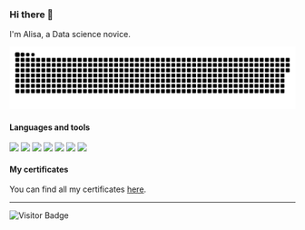 
### Hi there 👋

I'm Alisa, a Data science novice.

<p align="center">
 <img width="600" src="snake/github-snake.svg" alt="snake"/>
</p>


#### Languages and tools

<div>
<img src="https://img.shields.io/badge/Python-black?style=for-the-badge&logo=Python&logoColor=white"/> 
<img src="https://img.shields.io/badge/Pandas-black?style=for-the-badge&logo=Pandas&logoColor=white"/> 
<img src="https://img.shields.io/badge/Plotly-black?style=for-the-badge&logo=plotly&logoColor=white"/> 
<img src="https://img.shields.io/badge/Numpy-black?style=for-the-badge&logo=Numpy&logoColor=white"/> 
<img src="https://img.shields.io/badge/SciKitLearn-black?style=for-the-badge&logo=scikit-learn&logoColor=white"/> 
<img src="https://img.shields.io/badge/Keras-black?style=for-the-badge&logo=Keras&logoColor=white"/> 
<img src="https://img.shields.io/badge/PostgreSQL-black?style=for-the-badge&logo=Postgresql&logoColor=white"/>  
</div>

#### My certificates
You can find all my certificates [here](https://github.com/AlishaMak/Practicum_projects/tree/main/certificate).  

______________________________________________________________________________

![Visitor Badge](https://visitor-badge.laobi.icu/badge?page_id=AlishaMak)
